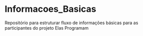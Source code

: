 # Informacoes_Basicas
Repositório para estruturar fluxo de informações básicas para as participantes do projeto Elas Programam
